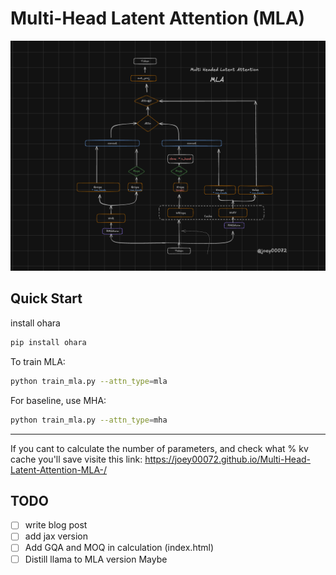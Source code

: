 # Multi-Head Latent Attention (MLA)

![MLA](./assets/MLA.png)



## Quick Start
install ohara
```bash
pip install ohara
```

To train MLA:
```bash
python train_mla.py --attn_type=mla
```

For baseline, use MHA:
```bash
python train_mla.py --attn_type=mha 
```

---

If you cant to calculate the number of parameters, and check what % kv cache you'll save visite this link:
https://joey00072.github.io/Multi-Head-Latent-Attention-MLA-/


## TODO
- [ ] write blog post
- [ ] add jax version
- [ ] Add GQA and MOQ in calculation (index.html)
- [ ] Distill llama to MLA version Maybe